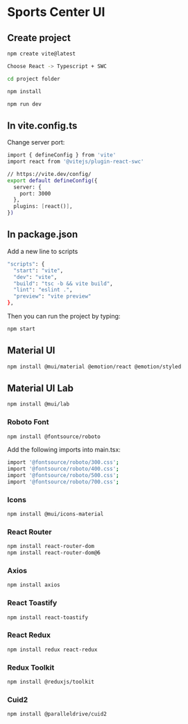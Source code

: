 # Sports Center UI

## Create project

```sh
npm create vite@latest

Choose React -> Typescript + SWC

cd project folder

npm install

npm run dev
```

## In vite.config.ts

Change server port:

```sh
import { defineConfig } from 'vite'
import react from '@vitejs/plugin-react-swc'

// https://vite.dev/config/
export default defineConfig({
  server: {
    port: 3000
  },
  plugins: [react()],
})
```

## In package.json

Add a new line to scripts

```sh
"scripts": {
  "start": "vite",
  "dev": "vite",
  "build": "tsc -b && vite build",
  "lint": "eslint .",
  "preview": "vite preview"
},
```

Then you can run the project by typing:

```sh
npm start
```

## Material UI

```sh
npm install @mui/material @emotion/react @emotion/styled
```

## Material UI Lab

```sh
npm install @mui/lab
```

### Roboto Font

```sh
npm install @fontsource/roboto
```

Add the following imports into main.tsx:

```sh
import '@fontsource/roboto/300.css';
import '@fontsource/roboto/400.css';
import '@fontsource/roboto/500.css';
import '@fontsource/roboto/700.css';
```

### Icons

```sh
npm install @mui/icons-material
```

### React Router

```sh
npm install react-router-dom
npm install react-router-dom@6
```

### Axios

```sh
npm install axios
```

### React Toastify

```sh
npm install react-toastify
```

### React Redux

```sh
npm install redux react-redux
```

### Redux Toolkit

```sh
npm install @reduxjs/toolkit
```

### Cuid2

```sh
npm install @paralleldrive/cuid2
```
